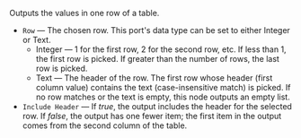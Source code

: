 Outputs the values in one row of a table.

   - `Row` — The chosen row. This port's data type can be set to either Integer or Text.
      - Integer — 1 for the first row, 2 for the second row, etc. If less than 1, the first row is picked. If greater than the number of rows, the last row is picked.
      - Text — The header of the row. The first row whose header (first column value) contains the text (case-insensitive match) is picked. If no row matches or the text is empty, this node outputs an empty list.
   - `Include Header` — If *true*, the output includes the header for the selected row. If *false*, the output has one fewer item; the first item in the output comes from the second column of the table.
